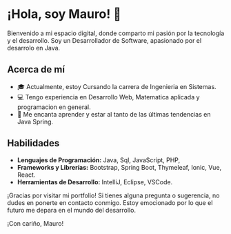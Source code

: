 # ¡Hola, soy Mauro! 👋

Bienvenido a mi espacio digital, donde comparto mi pasión por la tecnología y el desarrollo. Soy un Desarrollador de Software, apasionado por el desarrolo en Java.

## Acerca de mí

- 🎓 Actualmente, estoy Cursando la carrera de Ingenieria en Sistemas.
- 💻 Tengo experiencia en Desarrollo Web, Matematica aplicada y programacion en general.
- 🚀 Me encanta aprender y estar al tanto de las últimas tendencias en Java Spring.

## Habilidades

- **Lenguajes de Programación:** Java, Sql, JavaScript, PHP, 
- **Frameworks y Librerías:** Bootstrap, Spring Boot, Thymeleaf, Ionic, Vue, React.
- **Herramientas de Desarrollo:** IntelliJ, Eclipse, VSCode.

¡Gracias por visitar mi portfolio! Si tienes alguna pregunta o sugerencia, no dudes en ponerte en contacto conmigo. Estoy emocionado por lo que el futuro me depara en el mundo del desarrollo.

¡Con cariño,
Mauro! 

